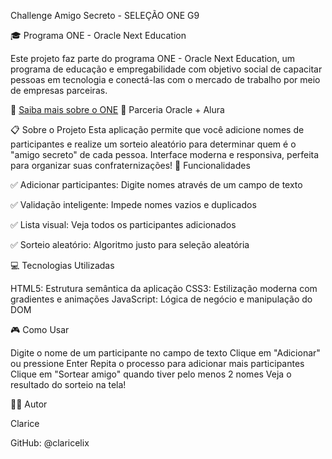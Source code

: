 Challenge Amigo Secreto - SELEÇÃO ONE G9

🎓 Programa ONE - Oracle Next Education 

Este projeto faz parte do programa ONE - Oracle Next Education, um programa de educação e empregabilidade com objetivo social de capacitar pessoas em tecnologia e conectá-las com o mercado de trabalho por meio de empresas parceiras.

🔗 [Saiba mais sobre o ONE](https://www.oracle.com/education/oracle-next-education/) 
🤝 Parceria Oracle + Alura

📋 Sobre o Projeto
Esta aplicação permite que você adicione nomes de participantes e realize um sorteio aleatório para determinar quem é o "amigo secreto" de cada pessoa. Interface moderna e responsiva, perfeita para organizar suas confraternizações!
🚀 Funcionalidades

✅ Adicionar participantes: Digite nomes através de um campo de texto

✅ Validação inteligente: Impede nomes vazios e duplicados

✅ Lista visual: Veja todos os participantes adicionados

✅ Sorteio aleatório: Algoritmo justo para seleção aleatória


💻 Tecnologias Utilizadas

HTML5: Estrutura semântica da aplicação
CSS3: Estilização moderna com gradientes e animações
JavaScript: Lógica de negócio e manipulação do DOM

🎮 Como Usar

Digite o nome de um participante no campo de texto
Clique em "Adicionar" ou pressione Enter
Repita o processo para adicionar mais participantes
Clique em "Sortear amigo" quando tiver pelo menos 2 nomes
Veja o resultado do sorteio na tela!

👨‍💻 Autor

Clarice

GitHub: @claricelix


